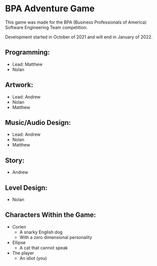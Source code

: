 # BPA Adventure Game
This game was made for the BPA (Business Professionals of America) Software Engineering Team competition.

Development started in October of 2021 and will end in January of 2022.

## Programming:
 - Lead: Matthew
 - Nolan

## Artwork:
 - Lead: Andrew
 - Nolan
 - Matthew

## Music/Audio Design:
 - Lead: Andrew
 - Nolan
 - Matthew

## Story:
 - Andrew

## Level Design:
 - Nolan

## Characters Within the Game:
 - Corlen
    - A snarky English dog
    - With a zero dimensional personality
 - Ellipse
    - A cat that cannot speak
 - The player
    - An idiot (you)
